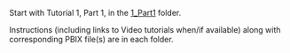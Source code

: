 Start with Tutorial 1, Part 1, in the <a href="./1_Part1">1_Part1</a> folder.

Instructions (including links to Video tutorials when/if available) along with corresponding PBIX file(s) are in each folder.
